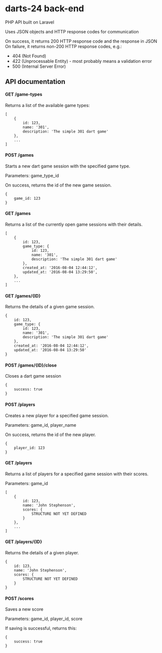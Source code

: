 # darts-24 back-end

PHP API built on Laravel

Uses JSON objects and HTTP response codes for communication

On success, it returns 200 HTTP response code and the response in JSON
On failure, it returns non-200 HTTP response codes, e.g.:

+ 404 (Not Found)
+ 422 (Unprocessable Entity) - most probably means a validation error
+ 500 (Internal Server Error)

## API documentation

#### GET /game-types

Returns a list of the available game types:
```
[
    {
        id: 123,
        name: '301',
        description: 'The simple 301 dart game'
    },
    ...
]
```

#### POST /games

Starts a new dart game session with the specified game type.

Parameters: game_type_id

On success, returns the id of the new game session.

```
{
    game_id: 123
}
```

#### GET /games

Returns a list of the currently open game sessions with their details.

```
[
    {
        id: 123,
        game_type: {
            id: 123,
            name: '301',
            description: 'The simple 301 dart game'
        },
        created_at: '2016-08-04 12:44:12',
        updated_at: '2016-08-04 13:29:50',
    },
    ...
]
```

#### GET /games/{ID}

Returns the details of a given game session.
```
{
    id: 123,
    game_type: {
        id: 123,
        name: '301',
        description: 'The simple 301 dart game'
    },
    created_at: '2016-08-04 12:44:12',
    updated_at: '2016-08-04 13:29:50'
}
```

#### POST /games/{ID}/close

Closes a dart game session

```
{
    success: true
}
```

#### POST /players

Creates a new player for a specified game session.

Parameters: game_id, player_name

On success, returns the id of the new player.

```
{
    player_id: 123
}
```

#### GET /players

Returns a list of players for a specified game session with their scores.

Parameters: game_id
```
[
    {
        id: 123,
        name: 'John Stephenson',
        scores: {
            STRUCTURE NOT YET DEFINED
        }
    },
    ...
]
```

#### GET /players/{ID}

Returns the details of a given player.

```
{
    id: 123,
    name: 'John Stephenson',
    scores: {
        STRUCTURE NOT YET DEFINED
    }
}
```

#### POST /scores

Saves a new score

Parameters: game_id, player_id, score

If saving is successful, returns this:
```
{
    success: true
}
```